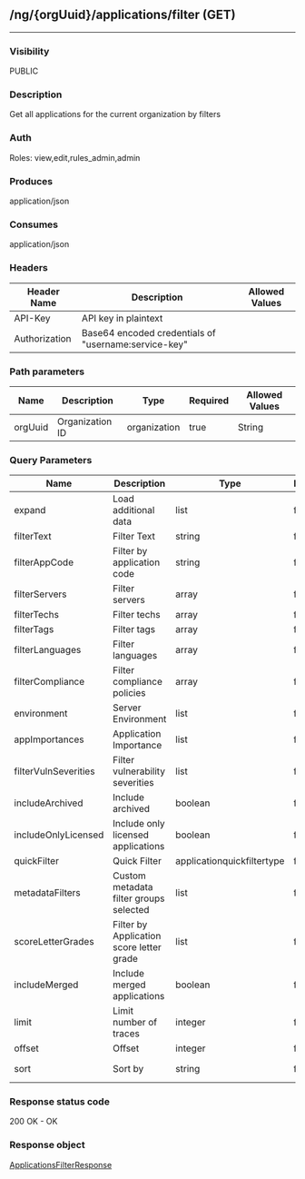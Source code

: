 ## /ng/{orgUuid}/applications/filter (GET)
---
### Visibility
PUBLIC
### Description
Get all applications for the current organization by filters
### Auth
Roles: view,edit,rules_admin,admin
### Produces
application/json
### Consumes
application/json
### Headers
| Header Name | Description | Allowed Values |
| ----------- | ----------- | ----------- |
| API-Key | API key in plaintext |  |
| Authorization | Base64 encoded credentials of &quot;username:service-key&quot; |  |
### Path parameters
| Name | Description | Type | Required | Allowed Values |
| ----------- | ----------- | ----------- | ----------- | ----------- |
| orgUuid | Organization ID | organization | true | String |
### Query Parameters
| Name | Description | Type | Required | Allowed Values |
| ----------- | ----------- | ----------- | ----------- | ----------- |
| expand | Load additional data | list | false | scores,trace_breakdown,license,modules,technologies,production_protected,compliance_policy,coverage,skip_links |
| filterText | Filter Text | string | false | String |
| filterAppCode | Filter by application code | string | false | String |
| filterServers | Filter servers | array | false | String[] |
| filterTechs | Filter techs | array | false | String[] |
| filterTags | Filter tags | array | false | String[] |
| filterLanguages | Filter languages | array | false | String[] |
| filterCompliance | Filter compliance policies | array | false | String[] |
| environment | Server Environment | list | false | List |
| appImportances | Application Importance | list | false | List |
| filterVulnSeverities | Filter vulnerability severities | list | false | List |
| includeArchived | Include archived | boolean | false | boolean |
| includeOnlyLicensed | Include only licensed applications | boolean | false | boolean |
| quickFilter | Quick Filter | applicationquickfiltertype | false | ApplicationQuickFilterType |
| metadataFilters | Custom metadata filter groups selected | list | false | List |
| scoreLetterGrades | Filter by Application score letter grade | list | false | List |
| includeMerged | Include merged applications | boolean | false | boolean |
| limit | Limit number of traces | integer | false | Integer |
| offset | Offset | integer | false | Integer |
| sort | Sort by | string | false | appName,-appName,appContextPath,-appContextPath,appLanguage,-appLanguage,appImportance,-appImportance |
### Response status code
200 OK - OK
### Response object
[ApplicationsFilterResponse](<../../objects/ApplicationsFilterResponse.md>)
